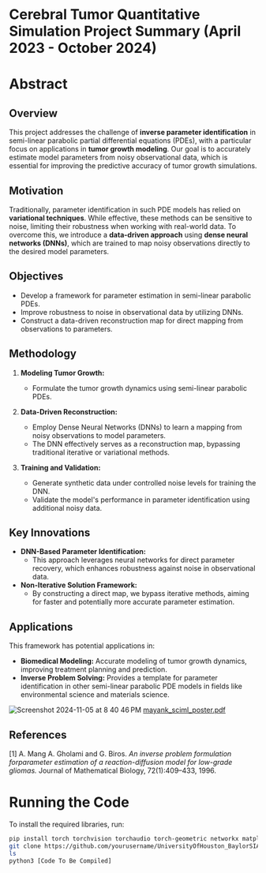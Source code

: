 # Cerebral Tumor Quantitative Simulation Project Summary (April 2023 - October 2024)

# Abstract
## Overview

This project addresses the challenge of **inverse parameter identification** in semi-linear parabolic partial differential equations (PDEs), with a particular focus on applications in **tumor growth modeling**. Our goal is to accurately estimate model parameters from noisy observational data, which is essential for improving the predictive accuracy of tumor growth simulations.

## Motivation

Traditionally, parameter identification in such PDE models has relied on **variational techniques**. While effective, these methods can be sensitive to noise, limiting their robustness when working with real-world data. To overcome this, we introduce a **data-driven approach** using **dense neural networks (DNNs)**, which are trained to map noisy observations directly to the desired model parameters.

## Objectives

- Develop a framework for parameter estimation in semi-linear parabolic PDEs.
- Improve robustness to noise in observational data by utilizing DNNs.
- Construct a data-driven reconstruction map for direct mapping from observations to parameters.

## Methodology

1. **Modeling Tumor Growth:**  
   - Formulate the tumor growth dynamics using semi-linear parabolic PDEs.

2. **Data-Driven Reconstruction:**  
   - Employ Dense Neural Networks (DNNs) to learn a mapping from noisy observations to model parameters.
   - The DNN effectively serves as a reconstruction map, bypassing traditional iterative or variational methods.

3. **Training and Validation:**  
   - Generate synthetic data under controlled noise levels for training the DNN.
   - Validate the model's performance in parameter identification using additional noisy data.

## Key Innovations

- **DNN-Based Parameter Identification:** 
   - This approach leverages neural networks for direct parameter recovery, which enhances robustness against noise in observational data.
- **Non-Iterative Solution Framework:** 
   - By constructing a direct map, we bypass iterative methods, aiming for faster and potentially more accurate parameter estimation.

## Applications

This framework has potential applications in:
- **Biomedical Modeling:** Accurate modeling of tumor growth dynamics, improving treatment planning and prediction.
- **Inverse Problem Solving:** Provides a template for parameter identification in other semi-linear parabolic PDE models in fields like environmental science and materials science.



![Screenshot 2024-11-05 at 8 40 46 PM](https://github.com/user-attachments/assets/c0e91500-fb08-4c13-b943-b32e09cbe005)
[mayank_sciml_poster.pdf](https://github.com/user-attachments/files/17637383/mayank_sciml_poster.pdf)

## References

[1]  A. Mang A. Gholami and G. Biros. *An inverse problem formulation forparameter estimation of a reaction-diffusion model for low-grade gliomas.* Journal of Mathematical Biology, 72(1):409–433, 1996.

# Running the Code

To install the required libraries, run:

```bash
pip install torch torchvision torchaudio torch-geometric networkx matplotlib
git clone https://github.com/yourusername/UniversityOfHouston_BaylorSIAM_Research_Code
ls
python3 [Code To Be Compiled]

